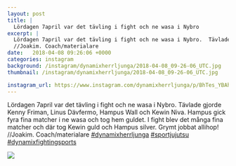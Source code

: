 ```yaml
---
layout: post
title: |
  Lördagen 7april var det tävling i fight och ne wasa i Nybro
excerpt: |
  Lördagen 7april var det tävling i fight och ne wasa i Nybro.  Tävlade gjorde Kenny Friman, Linus Dävfermo, Hampus Wall och Kewin Niva. Hampus gick fyra fina matcher i ne wasa och tog hem guldet. I fight blev det många fina matcher och där tog Kewin guld och Hampus silver. Grymt jobbat allihop!
  //Joakim. Coach/materialare   
date:   2018-04-08 09:26:06 +0000
categories: instagram
background: /instagram/dynamixherrljunga/2018-04-08_09-26-06_UTC.jpg
thumbnail: /instagram/dynamixherrljunga/2018-04-08_09-26-06_UTC.jpg

instagram_url: https://www.instagram.com/dynamixherrljunga/p/BhTes_YBAhL
---
```

Lördagen 7april var det tävling i fight och ne wasa i Nybro.  Tävlade gjorde Kenny Friman, Linus Dävfermo, Hampus Wall och Kewin Niva. Hampus gick fyra fina matcher i ne wasa och tog hem guldet. I fight blev det många fina matcher och där tog Kewin guld och Hampus silver. Grymt jobbat allihop!
//Joakim. Coach/materialare [#dynamixherrljunga](https://www.instagram.com/explore/tags/dynamixherrljunga/) [#sportjujutsu](https://www.instagram.com/explore/tags/sportjujutsu/) [#dynamixfightingsports](https://www.instagram.com/explore/tags/dynamixfightingsports/)



<img src='{{ site.baseurl }}/instagram/dynamixherrljunga/2018-04-08_09-26-06_UTC.jpg' class='img-fluid' />
